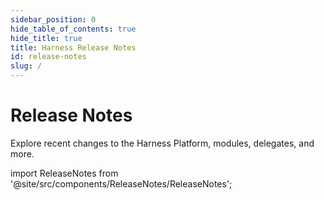 ```yaml
---
sidebar_position: 0
hide_table_of_contents: true
hide_title: true
title: Harness Release Notes
id: release-notes
slug: /
---
```


# Release Notes 

Explore recent changes to the Harness Platform, modules, delegates, and more.

<!-- Custom component -->

import ReleaseNotes from '@site/src/components/ReleaseNotes/ReleaseNotes';

<ReleaseNotes />
